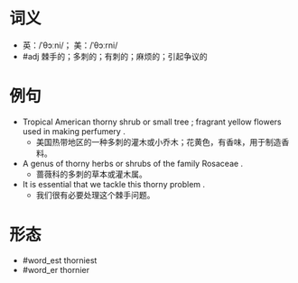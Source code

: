 # 词义
- 英：/ˈθɔːni/； 美：/ˈθɔːrni/
- #adj 棘手的；多刺的；有刺的；麻烦的；引起争议的
# 例句
- Tropical American thorny shrub or small tree ; fragrant yellow flowers used in making perfumery .
	- 美国热带地区的一种多刺的灌木或小乔木；花黄色，有香味，用于制造香料。
- A genus of thorny herbs or shrubs of the family Rosaceae .
	- 蔷薇科的多刺的草本或灌木属。
- It is essential that we tackle this thorny problem .
	- 我们很有必要处理这个棘手问题。
# 形态
- #word_est thorniest
- #word_er thornier

